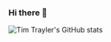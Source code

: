 ### Hi there 👋

![Tim Trayler's GitHub stats](https://github-readme-stats.vercel.app/api?username=timtrayler&show_icons=true&count_private=true&theme=radical)

<!--
**TimTrayler/TimTrayler** is a ✨ _special_ ✨ repository because its `README.md` (this file) appears on your GitHub profile.

Here are some ideas to get you started:

- 🔭 I’m currently working on ...
- 🌱 I’m currently learning ...
- 👯 I’m looking to collaborate on ...
- 🤔 I’m looking for help with ...
- 💬 Ask me about ...
- 📫 How to reach me: ...
- 😄 Pronouns: ...
- ⚡ Fun fact: ...
-->
